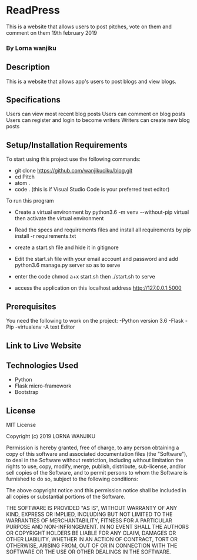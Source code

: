 # ReadPress
This is a website that allows users to post pitches, vote on them and comment on them 19th february 2019
### By Lorna wanjiku

## Description
This is a website that allows app's users to post blogs and view blogs.

## Specifications
Users can view most recent blog posts
Users can comment on blog posts
Users can register and login to become writers
Writers can create new blog posts

## Setup/Installation Requirements
To start using this project use the following commands:

* git clone https://github.com/wanjikuciku/blog.git
* cd Pitch
* atom .
* code . (this is if Visual Studio Code is your preferred text editor)

 To run this program
* Create a virtual environment by python3.6 -m venv --without-pip virtual then activate the virtual environment
* Read the specs and requirements files and install all requirements by pip install -r requirements.txt
* create a start.sh file and hide it in gitignore
* Edit the start.sh file with your email account and password and add python3.6 manage.py server so as to serve
* enter the code chmod a+x start.sh then ./start.sh to serve

* access the application on this localhost address http://127.0.0.1:5000

## Prerequisites
You need the following to work on the project: -Python version 3.6 -Flask -Pip -virtualenv -A text Editor

## Link to Live Website 

## Technologies Used
* Python
* Flask micro-framework
* Bootstrap

## License
MIT License

Copyright (c) 2019 LORNA WANJIKU

Permission is hereby granted, free of charge, to any person obtaining a copy of this software and associated documentation files (the "Software"), to deal in the Software without restriction, including without limitation the rights to use, copy, modify, merge, publish, distribute, sub-license, and/or sell copies of the Software, and to permit persons to whom the Software is furnished to do so, subject to the following conditions:

The above copyright notice and this permission notice shall be included in all copies or substantial portions of the Software.

THE SOFTWARE IS PROVIDED "AS IS", WITHOUT WARRANTY OF ANY KIND, EXPRESS OR IMPLIED, INCLUDING BUT NOT LIMITED TO THE WARRANTIES OF MERCHANTABILITY, FITNESS FOR A PARTICULAR PURPOSE AND NON-INFRINGEMENT. IN NO EVENT SHALL THE AUTHORS OR COPYRIGHT HOLDERS BE LIABLE FOR ANY CLAIM, DAMAGES OR OTHER LIABILITY, WHETHER IN AN ACTION OF CONTRACT, TORT OR OTHERWISE, ARISING FROM, OUT OF OR IN CONNECTION WITH THE SOFTWARE OR THE USE OR OTHER DEALINGS IN THE SOFTWARE.
